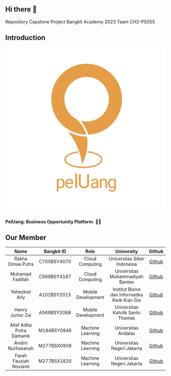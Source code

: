 ## Hi there 👋

Repository Capstone Project Bangkit Academy 2023 Team CH2-PS055

## Introduction

<div align="center">
<img src="https://github.com/PelUang-Capstone/.github/blob/main/PelUang.png" >  
</div> <br>

**PelUang: Business Opportunity Platform**. 📱💸

## Our Member

|            Name            | Bangkit ID  |        Role        |                     University                      |                  Github                   |
| :------------------------: | :---------: | :----------------: | :-------------------------------------------------: | :---------------------------------------: |
|     Rakha Dimas Putra      | C705BSY4070 |  Cloud Computing   |            Universitas Siber Indonesia              |   [Github](https://github.com/isallkun)   |
|      Muhamad Fadillah      | C688BSY4187 |  Cloud Computing   |          Universitas Muhammadiyah Banten            |   [Github](https://github.com/ArkaTri)    |
|       Yehezkiel Arly       | A102BSY2015 | Mobile Development |    Institut Bisnis dan Informatika Kwik Kian Gie    |   [Github](https://github.com/Adrnsyh7)   |
|      Henry Junior Zai      | A569BSY2068 | Mobile Development |          Universitas Katolik Santo Thomas           | [Github](https://github.com/usmarmanalu)  |
|  Alief Adha Putra Damanik  | M184BSY0846 |  Machine Learning  |                Universitas Andalas                  | [Github](https://github.com/azissukmawan) |
|      Andini Nurhasanah     | M277BSX0908 |  Machine Learning  |             Universitas Negeri Jakarta              | [Github](https://github.com/aquariauriga) |
|   Farah Fauziah Novianti   | M277BSX1820 |  Machine Learning  |             Universitas Negeri Jakarta              |   [Github](https://github.com/WisnuPo)    |

<!--

**Here are some ideas to get you started:**

🙋‍♀️ A short introduction - what is your organization all about?
🌈 Contribution guidelines - how can the community get involved?
👩‍💻 Useful resources - where can the community find your docs? Is there anything else the community should know?
🍿 Fun facts - what does your team eat for breakfast?
🧙 Remember, you can do mighty things with the power of [Markdown](https://docs.github.com/github/writing-on-github/getting-started-with-writing-and-formatting-on-github/basic-writing-and-formatting-syntax)
-->
